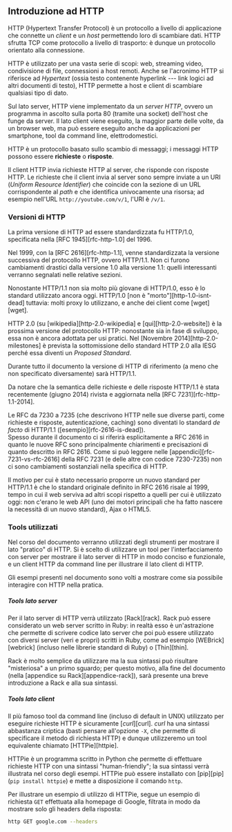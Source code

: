 ## Introduzione ad HTTP

HTTP (Hypertext Transfer Protocol) è un protocollo a livello di applicazione
che connette un *client* e un *host* permettendo loro di scambiare dati.
HTTP sfrutta TCP come protocollo a livello di trasporto: è dunque un protocollo
orientato alla connessione.

HTTP è utilizzato per una vasta serie di scopi: web, streaming video,
condivisione di file, connessioni a host remoti. Anche se l'acronimo HTTP si
riferisce ad *Hypertext* (ossia testo contenente hyperlink --- link logici ad
altri documenti di testo), HTTP permette a host e client di scambiare qualsiasi
tipo di dato.

Sul lato server, HTTP viene implementato da un *server HTTP*, ovvero un
programma in ascolto sulla porta 80 (tramite una socket) dell'host che
funge da server. Il lato client viene eseguito, la maggior parte delle volte, da
un browser web, ma può essere eseguito anche da applicazioni per smartphone,
tool da command line, elettrodomestici.

HTTP è un protocollo basato sullo scambio di messaggi; i messaggi HTTP possono
essere **richieste** o **risposte**.

Il client HTTP invia richieste HTTP al server, che risponde con risposte HTTP.
Le richieste che il client invia al server sono sempre inviate a un URI
(*Uniform Resource Identifier*) che coincide con la sezione di un URL
corrispondente al *path* e che identifica univocamente una risorsa; ad esempio
nell'URL `http://youtube.com/v/1`, l'URI è `/v/1`.


### Versioni di HTTP

La prima versione di HTTP ad essere standardizzata fu HTTP/1.0, specificata
nella [RFC 1945][rfc-http-1.0] del 1996.

Nel 1999, con la [RFC 2616][rfc-http-1.1], venne standardizzata la versione
successiva del protocollo HTTP, ovvero HTTP/1.1. Non ci furono cambiamenti
drastici dalla versione 1.0 alla versione 1.1: quelli interessanti verranno
segnalati nelle relative sezioni.

Nonostante HTTP/1.1 non sia molto più giovane di HTTP/1.0, esso è lo standard
utilizzato ancora oggi. HTTP/1.0 [non è "morto"][http-1.0-isnt-dead] tuttavia:
molti proxy lo utilizzano, e anche dei client come [wget][wget].

HTTP 2.0 (su [wikipedia][http-2.0-wikipedia] e [qui][http-2.0-website]) è la
prossima versione del protocollo HTTP: nonostante sia in fase di sviluppo, essa
non è ancora adottata per usi pratici. Nel [Novembre 2014][http-2.0-milestones]
è prevista la sottomissione dello standard HTTP 2.0 alla IESG perché essa
diventi un *Proposed Standard*.

Durante tutto il documento la versione di HTTP di riferimento (a meno che non
specificato diversamente) sarà HTTP/1.1.

Da notare che la semantica delle richieste e delle risposte HTTP/1.1 è stata
recentemente (giugno 2014) rivista e aggiornata nella [RFC 7231][rfc-http-1.1-2014].

Le RFC da 7230 a 7235 (che descrivono HTTP nelle sue diverse parti, come
richieste e risposte, autenticazione, caching) sono diventati lo standard *de
facto* di HTTP/1.1 ([esempio][rfc-2616-is-dead]).  
Spesso durante il documento ci si riferirà esplicitamente a RFC 2616 in quanto
le nuove RFC sono principalmente chiarimenti e precisazioni di quanto descritto
in RFC 2616. Come si può leggere nelle [appendici][rfc-7231-vs-rfc-2616] della
RFC 7231 (e delle altre con codice 7230-7235) non ci sono cambiamenti
sostanziali nella specifica di HTTP.

Il motivo per cui è stato necessario proporre un nuovo standard per HTTP/1.1 è
che lo standard originale definito in RFC 2616 risale al 1999, tempo in cui il
web serviva ad altri scopi rispetto a quelli per cui è utilizzato oggi: non
c'erano le web API (uno dei motori principali che ha fatto nascere la necessità
di un nuovo standard), Ajax o HTML5.


### Tools utilizzati

Nel corso del documento verranno utilizzati degli strumenti per mostrare il lato
"pratico" di HTTP. Si è scelto di utilizzare un tool per l'interfacciamento con
server per mostrare il lato server di HTTP in modo conciso e funzionale, e un
client HTTP da command line per illustrare il lato client di HTTP.

Gli esempi presenti nel documento sono volti a mostrare come sia possibile
interagire con HTTP nella pratica.

##### Tools lato server

Per il lato server di HTTP verrà utilizzato [Rack][rack]. Rack può essere
considerato un web server scritto in Ruby: in realtà esso è un'astrazione che
permette di scrivere codice lato server che poi può essere utilizzato con
diversi server (veri e propri) scritti in Ruby, come ad esempio
[WEBrick][webrick] (incluso nelle librerie standard di Ruby) o [Thin][thin].

Rack è molto semplice da utilizzare ma la sua sintassi può risultare
"misteriosa" a un primo sguardo; per questo motivo, alla fine del documento
(nella [appendice su Rack][appendice-rack]), sarà presente una breve
introduzione a Rack e alla sua sintassi.

##### Tools lato client

Il più famoso tool da command line (incluso di default in UNIX) utilizzato per
eseguire richieste HTTP è sicuramente [*curl*][curl]. *curl* ha una sintassi
abbastanza criptica (basti pensare all'opzione `-X`, che permette di specificare
il metodo di richiesta HTTP) e dunque utilizzeremo un tool equivalente chiamato
[HTTPie][httpie].

HTTPie è un programma scritto in Python che permette di effettuare richieste
HTTP con una sintassi "human-friendly"; la sua sintassi verrà illustrata nel
corso degli esempi. HTTPie può essere installato con [pip][pip] (`pip install
httpie`) e mette a disposizione il comando `http`.

Per illustrare un esempio di utilizzo di HTTPie, segue un esempio di richiesta
`GET` effettuata alla homepage di Google, filtrata in modo da mostrare solo gli
headers della risposta:

``` bash
http GET google.com --headers
```

